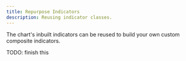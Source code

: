 ```yaml
---
title: Repurpose Indicators
description: Reusing indicator classes.
---
```


The chart's inbuilt indicators can be reused to build your own custom composite indicators.

TODO: finish this
